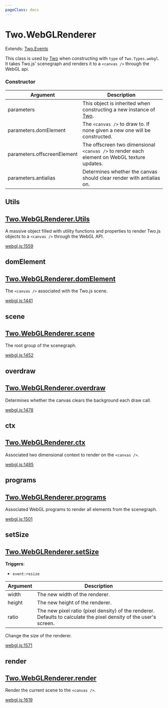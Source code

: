 ```yaml
---
pageClass: docs
---
```


# Two.WebGLRenderer


<div class="extends">

Extends: [Two.Events](/docs/events/)

</div>


This class is used by [Two](/docs/) when constructing with `type` of `Two.Types.webgl`. It takes Two.js' scenegraph and renders it to a `<canvas />` through the WebGL api.


<div class="meta">
  <custom-button text="Source" type="source" href="https://github.com/jonobr1/two.js/blob/dev/src/renderers/webgl.js" />
</div>



### Constructor


| Argument | Description |
| ---- | ----------- |
|  parameters  | This object is inherited when constructing a new instance of [Two](/docs/). |
|  parameters.domElement  | The `<canvas />` to draw to. If none given a new one will be constructed. |
|  parameters.offscreenElement  | The offscreen two dimensional `<canvas />` to render each element on WebGL texture updates. |
|  parameters.antialias  | Determines whether the canvas should clear render with antialias on. |



<div class="static member ">

## Utils

<h2 class="longname" aria-hidden="true"><a href="#Utils"><span class="prefix">Two.WebGLRenderer.</span><span class="shortname">Utils</span></a></h2>










<div class="properties">

A massive object filled with utility functions and properties to render Two.js objects to a `<canvas />` through the WebGL API.

</div>








<div class="meta">

  <a class="lineno" target="_blank" rel="noopener noreferrer" href="https://github.com/jonobr1/two.js/blob/dev/src/renderers/webgl.js#L1559">
    webgl.js:1559
  </a>

</div>






</div>



<div class="instance member ">

## domElement

<h2 class="longname" aria-hidden="true"><a href="#domElement"><span class="prefix">Two.WebGLRenderer.</span><span class="shortname">domElement</span></a></h2>










<div class="properties">

The `<canvas />` associated with the Two.js scene.

</div>








<div class="meta">

  <a class="lineno" target="_blank" rel="noopener noreferrer" href="https://github.com/jonobr1/two.js/blob/dev/src/renderers/webgl.js#L1441">
    webgl.js:1441
  </a>

</div>






</div>



<div class="instance member ">

## scene

<h2 class="longname" aria-hidden="true"><a href="#scene"><span class="prefix">Two.WebGLRenderer.</span><span class="shortname">scene</span></a></h2>










<div class="properties">

The root group of the scenegraph.

</div>








<div class="meta">

  <a class="lineno" target="_blank" rel="noopener noreferrer" href="https://github.com/jonobr1/two.js/blob/dev/src/renderers/webgl.js#L1452">
    webgl.js:1452
  </a>

</div>






</div>



<div class="instance member ">

## overdraw

<h2 class="longname" aria-hidden="true"><a href="#overdraw"><span class="prefix">Two.WebGLRenderer.</span><span class="shortname">overdraw</span></a></h2>










<div class="properties">

Determines whether the canvas clears the background each draw call.

</div>








<div class="meta">

  <a class="lineno" target="_blank" rel="noopener noreferrer" href="https://github.com/jonobr1/two.js/blob/dev/src/renderers/webgl.js#L1478">
    webgl.js:1478
  </a>

</div>






</div>



<div class="instance member ">

## ctx

<h2 class="longname" aria-hidden="true"><a href="#ctx"><span class="prefix">Two.WebGLRenderer.</span><span class="shortname">ctx</span></a></h2>










<div class="properties">

Associated two dimensional context to render on the `<canvas />`.

</div>








<div class="meta">

  <a class="lineno" target="_blank" rel="noopener noreferrer" href="https://github.com/jonobr1/two.js/blob/dev/src/renderers/webgl.js#L1485">
    webgl.js:1485
  </a>

</div>






</div>



<div class="instance member ">

## programs

<h2 class="longname" aria-hidden="true"><a href="#programs"><span class="prefix">Two.WebGLRenderer.</span><span class="shortname">programs</span></a></h2>










<div class="properties">

Associated WebGL programs to render all elements from the scenegraph.

</div>








<div class="meta">

  <a class="lineno" target="_blank" rel="noopener noreferrer" href="https://github.com/jonobr1/two.js/blob/dev/src/renderers/webgl.js#L1501">
    webgl.js:1501
  </a>

</div>






</div>



<div class="instance function ">

## setSize

<h2 class="longname" aria-hidden="true"><a href="#setSize"><span class="prefix">Two.WebGLRenderer.</span><span class="shortname">setSize</span></a></h2>








<div class="fires">

__Triggers__:

+ `event:resize`

</div>





<div class="params">

| Argument | Description |
| ---- | ----------- |
|  width  | The new width of the renderer. |
|  height  | The new height of the renderer. |
|  ratio  | The new pixel ratio (pixel density) of the renderer. Defaults to calculate the pixel density of the user's screen. |
</div>




<div class="description">

Change the size of the renderer.

</div>



<div class="meta">

  <a class="lineno" target="_blank" rel="noopener noreferrer" href="https://github.com/jonobr1/two.js/blob/dev/src/renderers/webgl.js#L1571">
    webgl.js:1571
  </a>

</div>






</div>



<div class="instance function ">

## render

<h2 class="longname" aria-hidden="true"><a href="#render"><span class="prefix">Two.WebGLRenderer.</span><span class="shortname">render</span></a></h2>















<div class="description">

Render the current scene to the `<canvas />`.

</div>



<div class="meta">

  <a class="lineno" target="_blank" rel="noopener noreferrer" href="https://github.com/jonobr1/two.js/blob/dev/src/renderers/webgl.js#L1619">
    webgl.js:1619
  </a>

</div>






</div>


